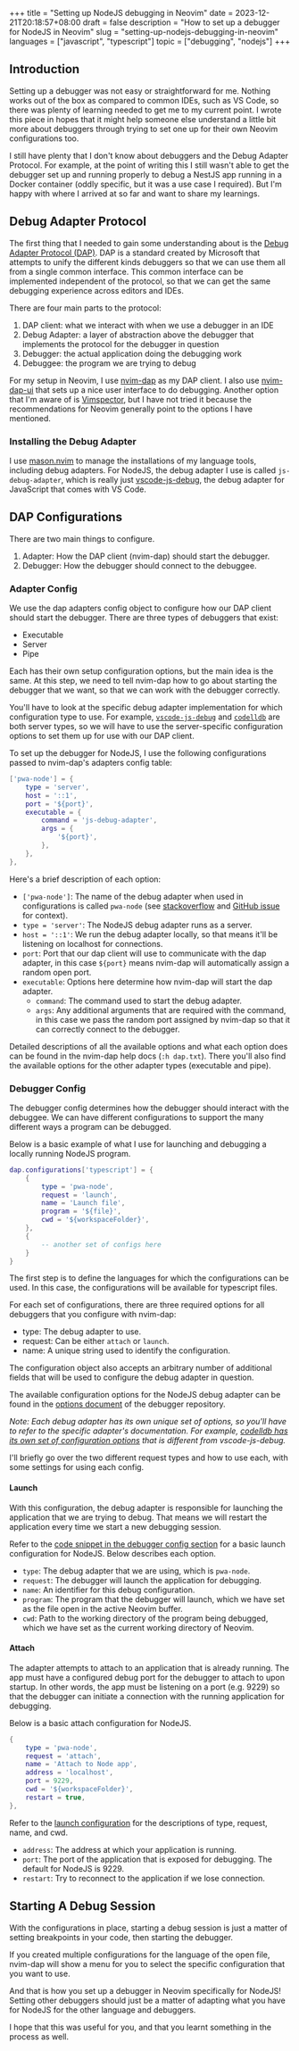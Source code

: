 +++
title = "Setting up NodeJS debugging in Neovim"
date = 2023-12-21T20:18:57+08:00
draft = false
description = "How to set up a debugger for NodeJS in Neovim"
slug = "setting-up-nodejs-debugging-in-neovim"
languages = ["javascript", "typescript"]
topic = ["debugging", "nodejs"]
+++

## Introduction

Setting up a debugger was not easy or straightforward for me. Nothing works out of the box as compared to common IDEs, such as VS Code, so there was plenty of learning needed to get me to my current point. I wrote this piece in hopes that it might help someone else understand a little bit more about debuggers through trying to set one up for their own Neovim configurations too.

I still have plenty that I don't know about debuggers and the Debug Adapter Protocol. For example, at the point of writing this I still wasn't able to get the debugger set up and running properly to debug a NestJS app running in a Docker container (oddly specific, but it was a use case I required). But I'm happy with where I arrived at so far and want to share my learnings.

## Debug Adapter Protocol

The first thing that I needed to gain some understanding about is the [Debug Adapter Protocol (DAP)](https://microsoft.github.io/debug-adapter-protocol/). DAP is a standard created by Microsoft that attempts to unify the different kinds debuggers so that we can use them all from a single common interface. This common interface can be implemented independent of the protocol, so that we can get the same debugging experience across editors and IDEs.

There are four main parts to the protocol:

1. DAP client: what we interact with when we use a debugger in an IDE
2. Debug Adapter: a layer of abstraction above the debugger that implements the protocol for the debugger in question
3. Debugger: the actual application doing the debugging work
4. Debuggee: the program we are trying to debug

For my setup in Neovim, I use [nvim-dap](https://github.com/mfussenegger/nvim-dap) as my DAP client. I also use [nvim-dap-ui](https://github.com/rcarriga/nvim-dap-ui) that sets up a nice user interface to do debugging. Another option that I'm aware of is [Vimspector](https://github.com/puremourning/vimspector), but I have not tried it because the recommendations for Neovim generally point to the options I have mentioned.

### Installing the Debug Adapter

I use [mason.nvim](https://github.com/williamboman/mason.nvim/) to manage the installations of my language tools, including debug adapters. For NodeJS, the debug adapter I use is called `js-debug-adapter`, which is really just [vscode-js-debug](https://github.com/microsoft/vscode-js-debug), the debug adapter for JavaScript that comes with VS Code.

## DAP Configurations

There are two main things to configure.

1. Adapter: How the DAP client (nvim-dap) should start the debugger.
2. Debugger: How the debugger should connect to the debuggee.

### Adapter Config

We use the dap adapters config object to configure how our DAP client should start the debugger. There are three types of debuggers that exist:

- Executable
- Server
- Pipe

Each has their own setup configuration options, but the main idea is the same. At this step, we need to tell nvim-dap how to go about starting the debugger that we want, so that we can work with the debugger correctly.

You'll have to look at the specific debug adapter implementation for which configuration type to use. For example, [`vscode-js-debug`](https://github.com/microsoft/vscode-js-debug) and [`codelldb`](https://github.com/vadimcn/codelldb) are both server types, so we will have to use the server-specific configuration options to set them up for use with our DAP client.

To set up the debugger for NodeJS, I use the following configurations passed to nvim-dap's adapters config table:

```lua
['pwa-node'] = {
	type = 'server',
	host = '::1',
	port = '${port}',
	executable = {
		command = 'js-debug-adapter',
		args = {
			'${port}',
		},
	},
},
```

Here's a brief description of each option:

- `['pwa-node']`: The name of the debug adapter when used in configurations is called `pwa-node` (see [stackoverflow](https://stackoverflow.com/a/64261636) and [GitHub issue](https://github.com/microsoft/vscode/issues/151910) for context).
- `type = 'server'`: The NodeJS debug adapter runs as a server.
- `host = '::1'`: We run the debug adapter locally, so that means it'll be listening on localhost for connections.
- `port`: Port that our dap client will use to communicate with the dap adapter, in this case `${port}` means nvim-dap will automatically assign a random open port.
- `executable`: Options here determine how nvim-dap will start the dap adapter.
  - `command`: The command used to start the debug adapter.
  - `args`: Any additional arguments that are required with the command, in this case we pass the random port assigned by nvim-dap so that it can correctly connect to the debugger.

Detailed descriptions of all the available options and what each option does can be found in the nvim-dap help docs (`:h dap.txt`). There you'll also find the available options for the other adapter types (executable and pipe).

### Debugger Config

The debugger config determines how the debugger should interact with the debuggee. We can have different configurations to support the many different ways a program can be debugged.

Below is a basic example of what I use for launching and debugging a locally running NodeJS program.

```lua
dap.configurations['typescript'] = {
	{
		type = 'pwa-node',
		request = 'launch',
		name = 'Launch file',
		program = '${file}',
		cwd = '${workspaceFolder}',
	},
	{
		-- another set of configs here
	}
}
```

The first step is to define the languages for which the configurations can be used. In this case, the configurations will be available for typescript files.

For each set of configurations, there are three required options for all debuggers that you configure with nvim-dap:

- type: The debug adapter to use.
- request: Can be either `attach` or `launch`.
- name: A unique string used to identify the configuration.

The configuration object also accepts an arbitrary number of additional fields that will be used to configure the debug adapter in question.

The available configuration options for the NodeJS debug adapter can be found in the [options document](https://github.com/microsoft/vscode-js-debug/blob/main/OPTIONS.md) of the debugger repository.

_Note: Each debug adapter has its own unique set of options, so you'll have to refer to the specific adapter's documentation. For example, [codelldb has its own set of configuration options](https://github.com/vadimcn/codelldb/blob/master/MANUAL.md) that is different from vscode-js-debug._

I'll briefly go over the two different request types and how to use each, with some settings for using each config.

#### Launch

With this configuration, the debug adapter is responsible for launching the application that we are trying to debug. That means we will restart the application every time we start a new debugging session.

Refer to the [code snippet in the debugger config section](#debugger-config) for a basic launch configuration for NodeJS. Below describes each option.

- `type`: The debug adapter that we are using, which is `pwa-node`.
- `request`: The debugger will launch the application for debugging.
- `name`: An identifier for this debug configuration.
- `program`: The program that the debugger will launch, which we have set as the file open in the active Neovim buffer.
- `cwd`: Path to the working directory of the program being debugged, which we have set as the current working directory of Neovim.

#### Attach

The adapter attempts to attach to an application that is already running. The app must have a configured debug port for the debugger to attach to upon startup. In other words, the app must be listening on a port (e.g. 9229) so that the debugger can initiate a connection with the running application for debugging.

Below is a basic attach configuration for NodeJS.

```lua
{
	type = 'pwa-node',
	request = 'attach',
	name = 'Attach to Node app',
	address = 'localhost',
	port = 9229,
	cwd = '${workspaceFolder}',
	restart = true,
},
```

Refer to the [launch configuration](#launch) for the descriptions of type, request, name, and cwd.

- `address`: The address at which your application is running.
- `port`: The port of the application that is exposed for debugging. The default for NodeJS is 9229.
- `restart`: Try to reconnect to the application if we lose connection.

## Starting A Debug Session

With the configurations in place, starting a debug session is just a matter of setting breakpoints in your code, then starting the debugger.

If you created multiple configurations for the language of the open file, nvim-dap will show a menu for you to select the specific configuration that you want to use.

And that is how you set up a debugger in Neovim specifically for NodeJS! Setting other debuggers should just be a matter of adapting what you have for NodeJS for the other language and debuggers.

I hope that this was useful for you, and that you learnt something in the process as well.

